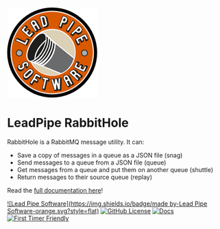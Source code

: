 ![Lead Pipe Software Logo](LeadPipeSoftwareLogoColor.png)

# LeadPipe RabbitHole

RabbitHole is a RabbitMQ message utility. It can:

* Save a copy of messages in a queue as a JSON file (snag)
* Send messages to a queue from a JSON file (queue)
* Get messages from a queue and put them on another queue (shuttle)
* Return messages to their source queue (replay)

Read the [full documentation here](https://rabbithole.readthedocs.io/en/latest/)!

[![Lead Pipe Software](https://img.shields.io/badge/made by-Lead Pipe Software-orange.svg?style=flat)](http://www.leadpipesoftware.com)
[![GitHub License](https://img.shields.io/badge/license-MIT-blue.svg)](https://raw.githubusercontent.com/LeadPipeSoftware/LeadPipe.RabbitHole/master/LICENSE)
[![Docs](https://readthedocs.org/projects/rabbithole/badge/)](https://rabbithole.readthedocs.io/en/latest/)
[![First Timer Friendly](http://img.shields.io/badge/first--timers--only-friendly-blue.svg?style=flat)](http://www.firsttimersonly.com/)
